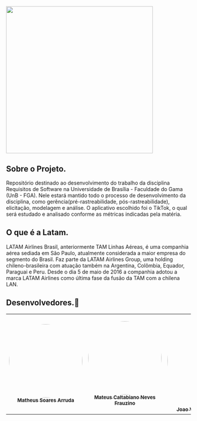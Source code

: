 #  
  <img width="400" src="https://t.ctcdn.com.br/LlCIGVqm3EqYg5DBnCiHeDhw9Vw=/61x33:1179x662/1118x629/smart/i370243.jpeg">
</p>
 
## Sobre o Projeto.

 Repositório destinado ao desenvolvimento do trabalho da disciplina Requisitos de Software na Universidade de Brasília - Faculdade do Gama (UnB - FGA). Nele estará mantido todo o processo de desenvolvimento da disciplina, como gerência(pré-rastreabilidade, pós-rastreabilidade), elicitação, modelagem e análise. O aplicativo escolhido foi o TikTok, o qual será estudado e analisado conforme as métricas indicadas pela matéria.
  
## O que é a Latam.
 
 LATAM Airlines Brasil, anteriormente TAM Linhas Aéreas, é uma companhia aérea sediada em São Paulo, atualmente considerada a maior empresa do segmento do Brasil. Faz parte da LATAM Airlines Group, uma holding chileno-brasileira com atuação também na Argentina, Colômbia, Equador, Paraguai e Peru. Desde o dia 5 de maio de 2016 a companhia adotou a marca LATAM Airlines como última fase da fusão da TAM com a chilena LAN.

## Desenvolvedores.🤝

<div class="md-typeset__scrollwrap"><div class="md-typeset__table"><table>
    <tbody><tr>
        <td align="center"><a href="https://github.com/MtsSrs"><img onmouseover="opaqImg(this)" onmouseout="normalImg(this)" style="border-radius: 50%; opacity: 1;" src="https://avatars.githubusercontent.com/MtsSrs" alt="" width="200px;"><br><sub><b>Matheus Soares Arruda</b></sub></a><br><a href="https://github.com/MtsSrs"></a></td>
        <td align="center"><a href="https://github.com/MateusCaltabiano"><img onmouseover="opaqImg(this)" onmouseout="normalImg(this)" style="border-radius: 50%; opacity: 1;" src="https://avatars.githubusercontent.com/MateusCaltabiano " alt="" width="200px;"><br><sub><b>Mateus Caltabiano Neves Frauzino</b></sub></a><br><a href="https://github.com/MateusCaltabiano"></a></td>
        <td align="center"><a href="https://github.com/CorreiaJV"><img onmouseover="opaqImg(this)" onmouseout="normalImg(this)" style="border-radius: 50%;" src="https://avatars.githubusercontent.com/CorreiaJV " alt="" width="250px;"><br><sub><b>Joao Victor Correia de Oliveira</b></sub></a><br><a href="https://github.com/CorreiaJV"></a></td>
        <td align="center"><a href="https://github.com/phnog"><img onmouseover="opaqImg(this)" onmouseout="normalImg(this)" style="border-radius: 50%; opacity: 1;" src="https://avatars.githubusercontent.com/phnog" alt="" width="200px;"><br><sub><b>Pedro Henrique Nogueira Gonçalves</b></sub></a><br><a href="https://github.com/phnog"></a></td>
        <td align="center"><a href="https://github.com/iagocabral"><img onmouseover="opaqImg(this)" onmouseout="normalImg(this)" style="border-radius: 50%;" src="https://avatars.githubusercontent.com/iagocabral" alt="" width="250px;"><br><sub><b>Iago de Paula Cabral</b></sub></a><br><a href="https://github.com/iagocabral"></a></td>
        <td align="center"><a href="https://github.com/MatheusPerillo"><img onmouseover="opaqImg(this)" onmouseout="normalImg(this)" style="border-radius: 50%; opacity: 1;" src="https://avatars.githubusercontent.com/MatheusPerillo" alt="" width="200px;"><br><sub><b>Matheus Moreira Lopes Perillo</b></sub></a><br><a href="https://github.com/MatheusPerillo"></a></td>      
    </tr> 
</tbody></table></div></div>
 
      
